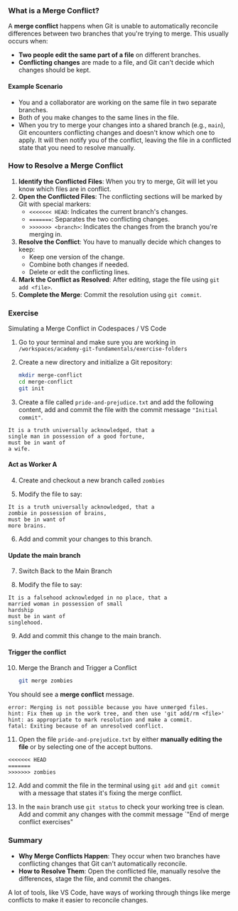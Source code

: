 ### What is a Merge Conflict?

A **merge conflict** happens when Git is unable to automatically reconcile differences between two branches that you're trying to merge. This usually occurs when:
- **Two people edit the same part of a file** on different branches.
- **Conflicting changes** are made to a file, and Git can't decide which changes should be kept.

#### Example Scenario
- You and a collaborator are working on the same file in two separate branches.
- Both of you make changes to the same lines in the file.
- When you try to merge your changes into a shared branch (e.g., `main`), Git encounters conflicting changes and doesn't know which one to apply. It will then notify you of the conflict, leaving the file in a conflicted state that you need to resolve manually.

### How to Resolve a Merge Conflict
1. **Identify the Conflicted Files**: When you try to merge, Git will let you know which files are in conflict.
2. **Open the Conflicted Files**: The conflicting sections will be marked by Git with special markers:
   - `<<<<<<< HEAD`: Indicates the current branch's changes.
   - `=======`: Separates the two conflicting changes.
   - `>>>>>>> <branch>`: Indicates the changes from the branch you're merging in.
3. **Resolve the Conflict**: You have to manually decide which changes to keep:
   - Keep one version of the change.
   - Combine both changes if needed.
   - Delete or edit the conflicting lines.
4. **Mark the Conflict as Resolved**: After editing, stage the file using `git add <file>`.
5. **Complete the Merge**: Commit the resolution using `git commit`.

### Exercise

Simulating a Merge Conflict in Codespaces / VS Code

1. Go to your terminal and make sure you are working in `/workspaces/academy-git-fundamentals/exercise-folders`

2. Create a new directory and initialize a Git repository:
     ```bash
     mkdir merge-conflict
     cd merge-conflict
     git init
     ```

3. Create a file called `pride-and-prejudice.txt` and add the following content, add and commit the file with the commit message `"Initial commit"`.
```
It is a truth universally acknowledged, that a
single man in possession of a good fortune,
must be in want of 
a wife.
```

#### Act as Worker A

4. Create and checkout a new branch called `zombies`

5. Modify the file to say:
```
It is a truth universally acknowledged, that a
zombie in possession of brains,
must be in want of
more brains.
```

6. Add and commit your changes to this branch.

#### Update the main branch

7. Switch Back to the Main Branch

8. Modify the file to say: 
```
It is a falsehood acknowledged in no place, that a
married woman in possession of small
hardship
must be in want of
singlehood. 
```

9. Add and commit this change to the main branch.

#### Trigger the conflict

10. Merge the Branch and Trigger a Conflict
     ```bash
     git merge zombies
     ```

You should see a **merge conflict** message. 
```
error: Merging is not possible because you have unmerged files.
hint: Fix them up in the work tree, and then use 'git add/rm <file>'
hint: as appropriate to mark resolution and make a commit.
fatal: Exiting because of an unresolved conflict.
```

11. Open the file `pride-and-prejudice.txt` by either **manually editing the file** or by selecting one of the accept buttons.
```text
<<<<<<< HEAD
=======
>>>>>>> zombies
```

12. Add and commit the file in the terminal using `git add` and `git commit` with a message that states it's fixing the merge conflict.

13. In the `main` branch use `git status` to check your working tree is clean. Add and commit any changes with the commit message `"End of merge conflict exercises"

### Summary
- **Why Merge Conflicts Happen**: They occur when two branches have conflicting changes that Git can't automatically reconcile.
- **How to Resolve Them**: Open the conflicted file, manually resolve the differences, stage the file, and commit the changes.

A lot of tools, like VS Code, have ways of working through things like merge conflicts to make it easier to reconcile changes.
